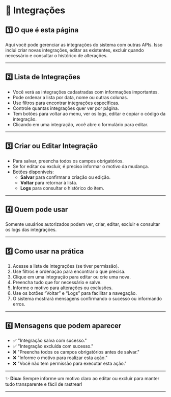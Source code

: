 

# 🔗 Integrações

## 1️⃣ O que é esta página

Aqui você pode gerenciar as integrações do sistema com outras APIs. Isso inclui criar novas integrações, editar as existentes, excluir quando necessário e consultar o histórico de alterações.

---

## 2️⃣ Lista de Integrações

- Você verá as integrações cadastradas com informações importantes.  
- Pode ordenar a lista por data, nome ou outras colunas.  
- Use filtros para encontrar integrações específicas.  
- Controle quantas integrações quer ver por página.  
- Tem botões para voltar ao menu, ver os logs, editar e copiar o código da integração.  
- Clicando em uma integração, você abre o formulário para editar.

---

## 3️⃣ Criar ou Editar Integração

- Para salvar, preencha todos os campos obrigatórios.  
- Se for editar ou excluir, é preciso informar o motivo da mudança.  
- Botões disponíveis:  
  - **Salvar** para confirmar a criação ou edição.  
  - **Voltar** para retornar à lista.  
  - **Logs** para consultar o histórico do item.

---

## 4️⃣ Quem pode usar

Somente usuários autorizados podem ver, criar, editar, excluir e consultar os logs das integrações.

---

## 5️⃣ Como usar na prática

1. Acesse a lista de integrações (se tiver permissão).  
2. Use filtros e ordenação para encontrar o que precisa.  
3. Clique em uma integração para editar ou crie uma nova.  
4. Preencha tudo que for necessário e salve.  
5. Informe o motivo para alterações ou exclusões.  
6. Use os botões “Voltar” e “Logs” para facilitar a navegação.  
7. O sistema mostrará mensagens confirmando o sucesso ou informando erros.

---

## 6️⃣ Mensagens que podem aparecer

- ✅ "Integração salva com sucesso."  
- ✅ "Integração excluída com sucesso."  
- ❌ "Preencha todos os campos obrigatórios antes de salvar."  
- ❌ "Informe o motivo para realizar esta ação."  
- ❌ "Você não tem permissão para executar esta ação."

---

✨ **Dica:** Sempre informe um motivo claro ao editar ou excluir para manter tudo transparente e fácil de rastrear!

---